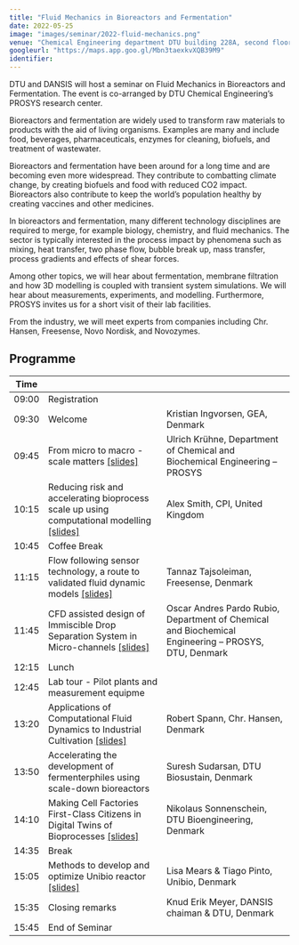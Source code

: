 ```yaml
---
title: "Fluid Mechanics in Bioreactors and Fermentation"
date: 2022-05-25
image: "images/seminar/2022-fluid-mechanics.png"
venue: "Chemical Engineering department DTU building 228A, second floor 2800 Kgs. Lyngby"
googleurl: "https://maps.app.goo.gl/Mbn3taexkvXQB39M9"
identifier:
---
```


DTU and DANSIS will host a seminar on Fluid Mechanics in Bioreactors and Fermentation. The event is co-arranged by DTU Chemical Engineering’s PROSYS research center.

Bioreactors and fermentation are widely used to transform raw materials to products with the aid of living organisms. Examples are many and include food, beverages, pharmaceuticals, enzymes for cleaning, biofuels, and treatment of wastewater.

Bioreactors and fermentation have been around for a long time and are becoming even more widespread. They contribute to combatting climate change, by creating biofuels and food with reduced CO2 impact. Bioreactors also contribute to keep the world’s population healthy by creating vaccines and other medicines.

In bioreactors and fermentation, many different technology disciplines are required to merge, for example biology, chemistry, and fluid mechanics. The sector is typically interested in the process impact by phenomena such as mixing, heat transfer, two phase flow, bubble break up, mass transfer, process gradients and effects of shear forces.

Among other topics, we will hear about fermentation, membrane filtration and how 3D modelling is coupled with transient system simulations. We will hear about measurements, experiments, and modelling. Furthermore, PROSYS invites us for a short visit of their lab facilities.

From the industry, we will meet experts from companies including Chr. Hansen, Freesense, Novo Nordisk, and Novozymes.


## Programme

| Time  |             |             |
| ----- | ----------- | ----------- |
| 09:00 | Registration|             |
| 09:30| Welcome     |  Kristian Ingvorsen, GEA, Denmark |
| 09:45 | From micro to macro - scale matters <a href="https://foreninglet-cms-files.s3-eu-west-1.amazonaws.com/2282/xPDDTHtM4FMG.pdf">[slides]</a> |    Ulrich Krühne, Department of Chemical and Biochemical Engineering – PROSYS|
| 10:15 |  Reducing risk and accelerating bioprocess scale up using computational modelling <a href="https://foreninglet-cms-files.s3-eu-west-1.amazonaws.com/2282/skP8xCtjRCLm.pdf">[slides]</a>|Alex Smith, CPI, United Kingdom |
| 10:45 | Coffee Break |  |
| 11:15 |  Flow following sensor technology, a route to validated fluid dynamic models <a href="https://foreninglet-cms-files.s3-eu-west-1.amazonaws.com/2282/PNbgHtHR7nAy.pdf">[slides]</a>|  Tannaz Tajsoleiman, Freesense, Denmark|
| 11:45 |  CFD assisted design of Immiscible Drop Separation System in Micro-channels <a href="https://foreninglet-cms-files.s3-eu-west-1.amazonaws.com/2282/erpFhZkwKspc.pdf">[slides]</a> |Oscar Andres Pardo Rubio, Department of Chemical and Biochemical Engineering – PROSYS, DTU, Denmark |
| 12:15| Lunch  |  |
| 12:45|  Lab tour - Pilot plants and measurement equipme  |  |
| 13:20|  Applications of Computational Fluid Dynamics to Industrial Cultivation  <a href="https://foreninglet-cms-files.s3-eu-west-1.amazonaws.com/2282/ZYw5p44ctOnO.pdf">[slides]</a> | Robert Spann, Chr. Hansen, Denmark |
| 13:50|  Accelerating the development of fermenterphiles using scale-down bioreactors | Suresh Sudarsan, DTU Biosustain, Denmark |
| 14:10 | Making Cell Factories First-Class Citizens in Digital Twins of Bioprocesses  <a href="https://foreninglet-cms-files.s3-eu-west-1.amazonaws.com/2282/XQqLNF5ZX4kK.pdf">[slides]</a> |Nikolaus Sonnenschein, DTU Bioengineering, Denmark  |
| 14:35| Break |  |
| 15:05|  Methods to develop and optimize Unibio reactor <a href="https://foreninglet-cms-files.s3-eu-west-1.amazonaws.com/2282/npePhpMhG49S.pdf">[slides]</a>  | Lisa Mears & Tiago Pinto, Unibio, Denmark |
| 15:35|  Closing remarks | Knud Erik Meyer, DANSIS chaiman & DTU, Denmark |
| 15:45| End of Seminar |  |